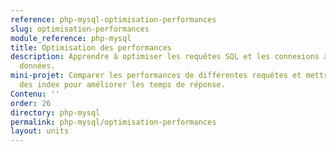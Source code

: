 ```yaml
---
reference: php-mysql-optimisation-performances
slug: optimisation-performances
module_reference: php-mysql
title: Optimisation des performances
description: Apprendre à optimiser les requêtes SQL et les connexions à la base de
  données.
mini-projet: Comparer les performances de différentes requêtes et mettre en place
  des index pour améliorer les temps de réponse.
Contenu: ''
order: 26
directory: php-mysql
permalink: php-mysql/optimisation-performances
layout: units
---
```

